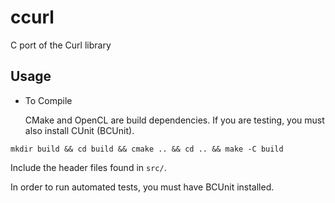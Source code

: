 # ccurl
C port of the Curl library

## Usage

* To Compile

    CMake and OpenCL are build dependencies. If you are testing, you must also
    install CUnit (BCUnit).

`mkdir build && cd build && cmake .. && cd .. && make -C build`

Include the header files found in `src/`.

In order to run automated tests, you must have BCUnit installed.
